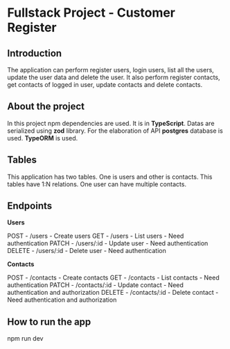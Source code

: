# Fullstack Project - Customer Register

## Introduction

The application can perform register users, login users, list all the users, update the user data and delete the user. It also perform register contacts, get contacts of logged in user, update contacts and delete contacts.

## About the project

In this project npm dependencies are used. It is in **TypeScript**. Datas are serialized using **zod** library. For the elaboration of API **postgres** database is used. **TypeORM** is used.


## Tables

This application has two tables. One is users and other is contacts. This tables have 1:N relations. One user can have multiple contacts.


## Endpoints

**Users**

POST - /users - Create users
GET - /users - List users - Need authentication
PATCH - /users/:id - Update user - Need authentication
DELETE - /users/:id - Delete user - Need authentication


**Contacts**

POST - /contacts - Create contacts
GET - /contacts - List contacts - Need authentication
PATCH - /contacts/:id - Update contact - Need authentication and authorization
DELETE - /contacts/:id - Delete contact - Need authentication and authorization


## How to run the app

npm run dev